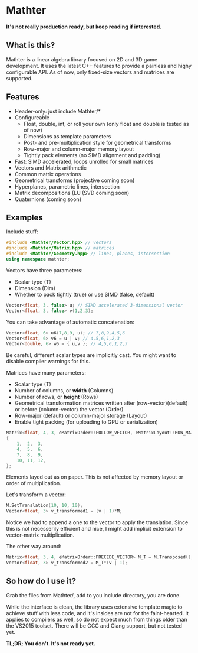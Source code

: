 Mathter
===
**It's not really production ready, but keep reading if interested.**

What is this?
---
Mathter is a linear algebra library focused on 2D and 3D game development. It uses the latest C++ features to provide a painless and highy configurable API. As of now, only fixed-size vectors and matrices are supported.

Features
---
- Header-only: just include Mathter/*
- Configureable
  - Float, double, int, or roll your own (only float and double is tested as of now)
  - Dimensions as template parameters
  - Post- and pre-multiplication style for geometrical transforms
  - Row-major and column-major memory layout
  - Tightly pack elements (no SIMD alignment and padding)
- Fast: SIMD accelerated, loops unrolled for small matrices
- Vectors and Matrix arithmetic
- Common matrix operations
- Geometrical transforms (projective coming soon)
- Hyperplanes, parametric lines, intersection
- Matrix decompositions (LU (SVD coming soon)
- Quaternions (coming soon)

Examples
---
Include stuff:
```c++
#include <Mathter/Vector.hpp> // vectors
#include <Mathter/Matrix.hpp> // matrices
#include <Mathter/Geometry.hpp> // lines, planes, intersection
using namespace mathter;
```

Vectors have three parameters:
- Scalar type (T)
- Dimension (Dim)
- Whether to pack tightly (true) or use SIMD (false, default)
```c++
Vector<float, 3, false> u; // SIMD accelerated 3-dimensional vector
Vector<float, 3, false> v(1,2,3);
```

You can take advantage of automatic concatenation:
```c++
Vector<float, 6> u6(7,8,9, u); // 7,8,9,4,5,6
Vector<float, 6> v6 = u | v; // 4,5,6,1,2,3
Vector<double, 6> w6 = { u,v }; // 4,5,6,1,2,3
```
Be careful, different scalar types are implicitly cast.
You might want to disable compiler warnings for this.

Matrices have many parameters:
- Scalar type (T)
- Number of columns, or **width** (Columns)
- Number of rows, or **height** (Rows)
- Geometrical transformation matrices written after (row-vector)(default) or before (column-vector) the vector (Order)
- Row-major (default) or column-major storage (Layout)
- Enable tight packing (for uploading to GPU or serialization)
```c++
Matrix<float, 4, 3, eMatrixOrder::FOLLOW_VECTOR, eMatrixLayout::ROW_MAJOR, false> M =
{
	1,	2,	3,
	4,	5,	6,
	7,	8,	9,
	10,	11,	12,
};
```
Elements layed out as on paper. This is not affected by memory layout or order of multiplication.

Let's transform a vector:
```c++
M.SetTranslation(10, 10, 10);
Vector<float, 3> v_transformed1 = (v | 1)*M;
```
Notice we had to append a one to the vector to apply the translation. Since this is not necesserily efficient and nice, I might add implicit extension to vector-matrix multiplication.

The other way around:
```c++
Matrix<float, 3, 4, eMatrixOrder::PRECEDE_VECTOR> M_T = M.Transposed();
Vector<float, 3> v_transformed2 = M_T*(v | 1);
```


So how do I use it?
---
Grab the files from Mathter/, add to you include directory, you are done.

While the interface is clean, the library uses extensive template magic to achieve stuff with less code, and it's insides are not for the faint-hearted. It applies to compilers as well, so do not expect much from things older than the VS2015 toolset. There will be GCC and Clang support, but not tested yet.

**TL;DR; You don't. It's not ready yet.**



















